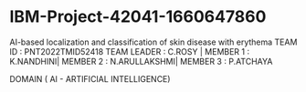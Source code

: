# IBM-Project-42041-1660647860
AI-based localization and classification of skin disease with erythema
TEAM ID : PNT2022TMID52418
TEAM LEADER : C.ROSY |
MEMBER 1 : K.NANDHINI|
MEMBER 2 : N.ARULLAKSHMI|
MEMBER 3 : P.ATCHAYA

DOMAIN ( AI - ARTIFICIAL INTELLIGENCE)
